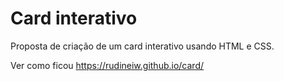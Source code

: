 # Card interativo

Proposta de criação de um card interativo usando HTML e CSS.

Ver como ficou https://rudineiw.github.io/card/
